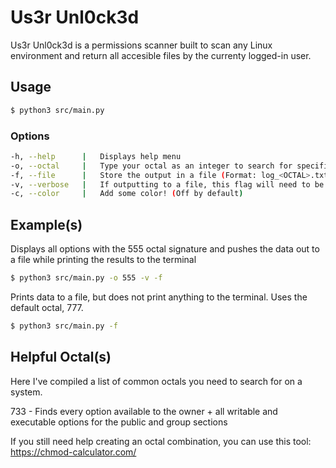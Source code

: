# Us3r Unl0ck3d
Us3r Unl0ck3d is a permissions scanner built to scan any Linux environment and return all accesible files by the currenty logged-in user.

## Usage
```bash
$ python3 src/main.py
```

### Options
```bash
-h, --help      |   Displays help menu
-o, --octal     |   Type your octal as an integer to search for specific permissions (Ex: 777)
-f, --file      |   Store the output in a file (Format: log_<OCTAL>.txt)
-v, --verbose   |   If outputting to a file, this flag will need to be triggered to also print to the console
-c, --color     |   Add some color! (Off by default)
```

## Example(s)
Displays all options with the 555 octal signature and pushes the data out to a file while printing the results to the terminal
```bash
$ python3 src/main.py -o 555 -v -f
```

Prints data to a file, but does not print anything to the terminal. Uses the default octal, 777.
```bash
$ python3 src/main.py -f
```

## Helpful Octal(s)
Here I've compiled a list of common octals you need to search for on a system.

733 - Finds every option available to the owner + all writable and executable options for the public and group sections

If you still need help creating an octal combination, you can use this tool: https://chmod-calculator.com/